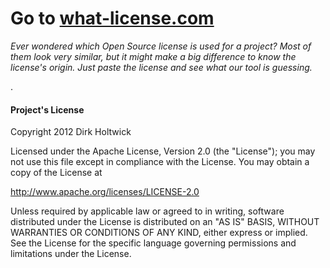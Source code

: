# Go to [what-license.com](http://www.what-license.com)

*Ever wondered which Open Source license is used for a project? Most of them look very similar, but it might make a big difference to know the license's origin. Just paste the license and see what our tool is guessing.*



.

#### Project's License

Copyright 2012 Dirk Holtwick
 
Licensed under the Apache License, Version 2.0 (the "License");
you may not use this file except in compliance with the License.
You may obtain a copy of the License at

<http://www.apache.org/licenses/LICENSE-2.0>

Unless required by applicable law or agreed to in writing, software
distributed under the License is distributed on an "AS IS" BASIS,
WITHOUT WARRANTIES OR CONDITIONS OF ANY KIND, either express or implied.
See the License for the specific language governing permissions and
limitations under the License.
